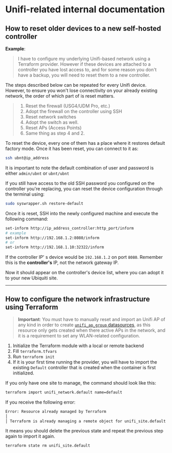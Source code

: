 # Unifi-related internal documentation

## How to reset older devices to a new self-hosted controller

 **Example**:

 > I have to configure my underlying Unifi-based network using a Terraform provider. However if these devices are attached to a controller you have lost access to, and for some reason you don't have a backup, you will need to reset them to a new controller.

The steps described below can be repeated for every Unifi device. However, to ensure you won't lose connectivity on your already existing network, the order of which part of is reset matters.

> 1. Reset the firewall (USG4/UDM Pro, etc.)
> 2. Adopt the firewall on the controller using SSH
> 3. Reset network switches
> 4. Adopt the switch as well.
> 5. Reset APs (Access Points)
> 6. Same thing as step 4 and 2.

To reset the device, every one of them has a place where it restores default factory mode. Once it has been reset, you can connect to it as:

```sh
ssh ubnt@ip_address
```

It is important to note the default combination of user and password is either `admin/ubnt` or `ubnt/ubnt`

If you still have access to the old SSH password you configured on the controller you're replacing, you can reset the device configuration through the terminal using:

```sh
sudo syswrapper.sh restore-default
```

Once it is reset, SSH into the newly configured machine and execute the following command:

```sh
set-inform http://ip_address_controller:http_port/inform
# example
set-inform http://192.168.1.2:8080/inform
# or
set-inform http://192.168.1.10:32322/inform
```
If the controller IP' s device would be `192.168.1.2` on port `8080`. Remember this is the **controller's** IP, not the network gateway IP.

Now it should appear on the controller's device list, where you can adopt it to your new Ubiquiti site.

---

## How to configure the network infrastructure using Terraform

> **Important**: You must have to manually reset and import an Unifi AP of any kind in order to create [`unifi_ap_group` datasources](https://registry.terraform.io/providers/paultyng/unifi/latest/docs/data-sources/ap_group), as this resource only gets created when there active APs in the network, and it is a requirement to set any WLAN-related configuration.

1. Initialize the Terraform module with a local or remote backend
2. Fill `terraform.tfvars`
3. Run `terraform init`
4. If it is your first time running the provider, you will have to import the existing `Default` controller that is created when the container is first initialized.

If you only have one site to manage, the command should look like this:

```sh
terraform import unifi_network.default name=default
```

If you receive the following error:

```sh
Error: Resource already managed by Terraform
│
│ Terraform is already managing a remote object for unifi_site.default. To import to this address you must first remove the existing object from the state.
```

It means you should delete the previous state and repeat the previous step again to import it again.

```sh
terraform state rm unifi_site.default
```

